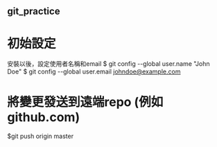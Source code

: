 ## git_practice

# 初始設定
安裝以後，設定使用者名稱和email
$ git config --global user.name "John Doe"
$ git config --global user.email johndoe@example.com

# 將變更發送到遠端repo (例如github.com)
$git push origin master
